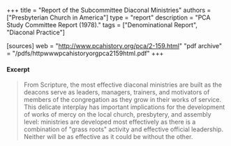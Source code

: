 +++
title = "Report of the Subcommittee Diaconal Ministries"
authors = ["Presbyterian Church in America"]
type = "report"
description = "PCA Study Committee Report (1978)."
tags = ["Denominational Report", "Diaconal Practice"]

[sources]
web = "http://www.pcahistory.org/pca/2-159.html"
"pdf archive" = "/pdfs/httpwwwpcahistoryorgpca2159html.pdf"
+++

#### Excerpt

> From Scripture, the most effective diaconal ministries are built as the deacons serve as leaders, managers, trainers, and motivators of members of the congregation as they grow in their works of service. This delicate interplay has important implications for the development of works of mercy on the local church, presbytery, and assembly level: ministries are developed most effectively as there is a combination of "grass roots" activity and effective official leadership. Neither will be as effective as it could be without the other.
